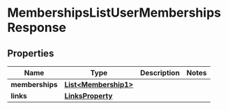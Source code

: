 

# MembershipsListUserMembershipsResponse


## Properties

| Name | Type | Description | Notes |
|------------ | ------------- | ------------- | -------------|
|**memberships** | [**List&lt;Membership1&gt;**](Membership1.md) |  |  |
|**links** | [**LinksProperty**](LinksProperty.md) |  |  |



